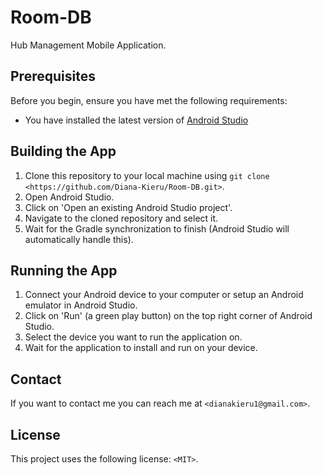 # Room-DB

Hub Management Mobile Application.

## Prerequisites

Before you begin, ensure you have met the following requirements:

* You have installed the latest version of [Android Studio](https://developer.android.com/studio)

## Building the App

1. Clone this repository to your local machine using `git clone <https://github.com/Diana-Kieru/Room-DB.git>`.
2. Open Android Studio.
3. Click on 'Open an existing Android Studio project'.
4. Navigate to the cloned repository and select it.
5. Wait for the Gradle synchronization to finish (Android Studio will automatically handle this).

## Running the App

1. Connect your Android device to your computer or setup an Android emulator in Android Studio.
2. Click on 'Run' (a green play button) on the top right corner of Android Studio.
3. Select the device you want to run the application on.
4. Wait for the application to install and run on your device.

## Contact

If you want to contact me you can reach me at `<dianakieru1@gmail.com>`.

## License

This project uses the following license: `<MIT>`.